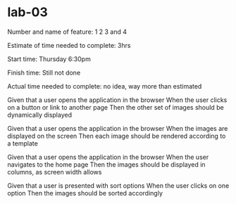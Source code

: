 # lab-03

Number and name of feature: 1 2 3 and 4

Estimate of time needed to complete: 3hrs

Start time: Thursday 6:30pm

Finish time: Still not done

Actual time needed to complete: no idea, way more than estimated

Given that a user opens the application in the browser
When the user clicks on a button or link to another page
Then the other set of images should be dynamically displayed

Given that a user opens the application in the browser
When the images are displayed on the screen
Then each image should be rendered according to a template

Given that a user opens the application in the browser
When the user navigates to the home page
Then the images should be displayed in columns, as screen width allows

Given that a user is presented with sort options
When the user clicks on one option
Then the images should be sorted accordingly